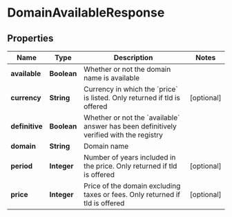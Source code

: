

# DomainAvailableResponse


## Properties

| Name | Type | Description | Notes |
|------------ | ------------- | ------------- | -------------|
|**available** | **Boolean** | Whether or not the domain name is available |  |
|**currency** | **String** | Currency in which the &#x60;price&#x60; is listed. Only returned if tld is offered |  [optional] |
|**definitive** | **Boolean** | Whether or not the &#x60;available&#x60; answer has been definitively verified with the registry |  |
|**domain** | **String** | Domain name |  |
|**period** | **Integer** | Number of years included in the price. Only returned if tld is offered |  [optional] |
|**price** | **Integer** | Price of the domain excluding taxes or fees. Only returned if tld is offered |  [optional] |



